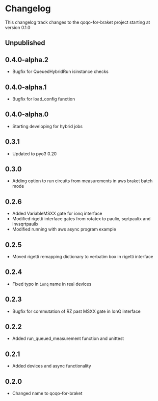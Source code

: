 # Changelog

This changelog track changes to the qoqo-for-braket project starting at version 0.1.0

## Unpublished

## 0.4.0-alpha.2

* Bugfix for QueuedHybridRun isinstance checks

## 0.4.0-alpha.1

* Bugfix for load_config function

## 0.4.0-alpha.0

* Starting developing for hybrid jobs

## 0.3.1

* Updated to pyo3 0.20

## 0.3.0

* Adding option to run circuits from measurements in aws braket batch mode

## 0.2.6

* Added VariableMSXX gate for ionq interface
* Modified rigetti interface gates from rotatex to paulix, sqrtpaulix and invsqrtpaulix
* Modified running with aws async program example

## 0.2.5

* Moved rigetti remapping dictionary to verbatim box in rigetti interface

## 0.2.4

* Fixed typo in `ionq` name in real devices

## 0.2.3

* Bugfix for commutation of RZ past MSXX gate in IonQ interface

## 0.2.2

* Added run_queued_measurement function and unittest

## 0.2.1

* Added devices and async functionality

## 0.2.0

* Changed name to qoqo-for-braket